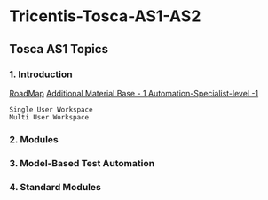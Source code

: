 # Tricentis-Tosca-AS1-AS2

## Tosca AS1 Topics 

### 1. Introduction 
[RoadMap](https://github.com/prapti3/Tricentis-Tosca-AS1-AS2/blob/main/Automating%20web%20application%20testing_Roadmap.pdf)
[Additional Material Base - 1 ](https://github.com/prapti3/Tricentis-Tosca-AS1-AS2/tree/main/AS1_Additional_Material_Base%20(1))
[Automation-Specialist-level -1](https://github.com/prapti3/Tricentis-Tosca-AS1-AS2/tree/main/Automation_Specialist_Level_1_Base%20(1))

```
Single User Workspace
Multi User Workspace
```

### 2. Modules


### 3. Model-Based Test Automation

### 4. Standard Modules 


